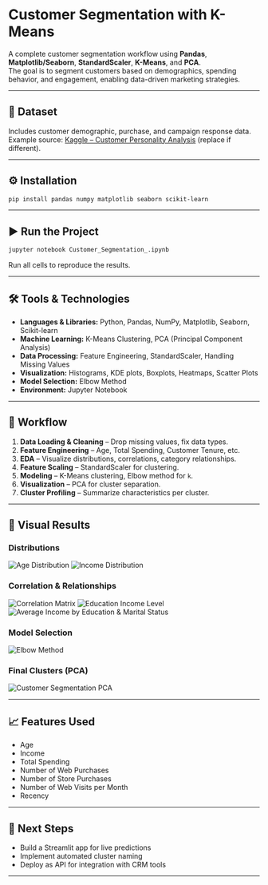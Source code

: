 # Customer Segmentation with K-Means

A complete customer segmentation workflow using **Pandas**, **Matplotlib/Seaborn**, **StandardScaler**, **K-Means**, and **PCA**.  
The goal is to segment customers based on demographics, spending behavior, and engagement, enabling data-driven marketing strategies.

---

## 📂 Dataset
Includes customer demographic, purchase, and campaign response data.  
Example source: [Kaggle – Customer Personality Analysis](https://www.kaggle.com/datasets/imakash3011/customer-personality-analysis) (replace if different).

---

## ⚙️ Installation
```bash
pip install pandas numpy matplotlib seaborn scikit-learn
```

---

## ▶️ Run the Project
```bash
jupyter notebook Customer_Segmentation_.ipynb
```
Run all cells to reproduce the results.

---

## 🛠 Tools & Technologies
- **Languages & Libraries:** Python, Pandas, NumPy, Matplotlib, Seaborn, Scikit-learn  
- **Machine Learning:** K-Means Clustering, PCA (Principal Component Analysis)  
- **Data Processing:** Feature Engineering, StandardScaler, Handling Missing Values  
- **Visualization:** Histograms, KDE plots, Boxplots, Heatmaps, Scatter Plots  
- **Model Selection:** Elbow Method  
- **Environment:** Jupyter Notebook  

---

## 🔬 Workflow
1. **Data Loading & Cleaning** – Drop missing values, fix data types.
2. **Feature Engineering** – Age, Total Spending, Customer Tenure, etc.
3. **EDA** – Visualize distributions, correlations, category relationships.
4. **Feature Scaling** – StandardScaler for clustering.
5. **Modeling** – K-Means clustering, Elbow method for `k`.
6. **Visualization** – PCA for cluster separation.
7. **Cluster Profiling** – Summarize characteristics per cluster.

---

## 📸 Visual Results

### Distributions
![Age Distribution](https://github.com/alicorduk/Python-Data-Science-Project---Customer-Segmentation/blob/main/Images/Age_Distribution.png)
![Income Distribution](https://github.com/alicorduk/Python-Data-Science-Project---Customer-Segmentation/blob/main/Images/Income_Distribution.png)

### Correlation & Relationships
![Correlation Matrix](https://github.com/alicorduk/Python-Data-Science-Project---Customer-Segmentation/blob/main/Images/Coreelation_Matrix.png)
![Education Income Level](https://github.com/alicorduk/Python-Data-Science-Project---Customer-Segmentation/blob/main/Images/Education%20Level%20%3A%20income.png)
![Average Income by Education & Marital Status](https://github.com/alicorduk/Python-Data-Science-Project---Customer-Segmentation/blob/main/Images/Heatmap.png)

### Model Selection
![Elbow Method](https://github.com/alicorduk/Python-Data-Science-Project---Customer-Segmentation/blob/main/Images/Elbow_Method.png)

### Final Clusters (PCA)
![Customer Segmentation PCA](https://github.com/alicorduk/Python-Data-Science-Project---Customer-Segmentation/blob/main/Images/Customer_Segmentation(PCA).png)

---

## 📈 Features Used
- Age
- Income
- Total Spending
- Number of Web Purchases
- Number of Store Purchases
- Number of Web Visits per Month
- Recency

---

## 🚀 Next Steps
- Build a Streamlit app for live predictions  
- Implement automated cluster naming  
- Deploy as API for integration with CRM tools  

---

